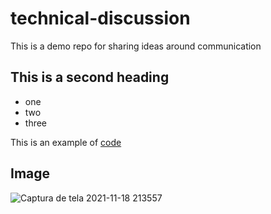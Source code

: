 # technical-discussion
This is a demo repo for sharing ideas around communication


## This is a second heading

* one
* two
* three

This is an example of [code](https://gist.github.com/PauloTDK/e4cf61995f547aed4156d2109c742780)

## Image
![Captura de tela 2021-11-18 213557](https://user-images.githubusercontent.com/33270442/142518792-f5825d34-c92a-4e9c-923d-56176bae56e6.png)
